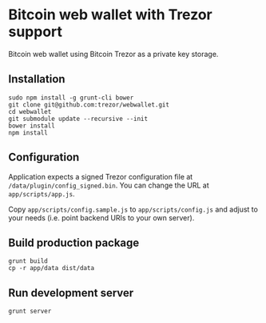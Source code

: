 # Bitcoin web wallet with Trezor support

Bitcoin web wallet using Bitcoin Trezor as a private key storage.

## Installation

	sudo npm install -g grunt-cli bower
	git clone git@github.com:trezor/webwallet.git
	cd webwallet
	git submodule update --recursive --init
	bower install
	npm install

## Configuration

Application expects a signed Trezor configuration file at
`/data/plugin/config_signed.bin`. You can change the URL at
`app/scripts/app.js`.

Copy `app/scripts/config.sample.js` to `app/scripts/config.js` and adjust to
your needs (i.e. point backend URIs to your own server).

## Build production package

	grunt build
	cp -r app/data dist/data

## Run development server

	grunt server
